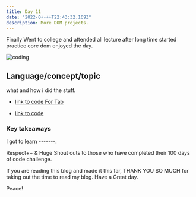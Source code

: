 ```yaml
---
title: Day 11
date: "2022-0+-++T22:43:32.169Z"
description: More DOM projects.
---
```


Finally Went to college and attended all lecture after long time started practice core dom enjoyed the day.

![coding](./webdev.png)

## Language/concept/topic

what and how i did the stuff.

- [link to code For Tab](https://github.com/jay-2000/jsMiniProjects/tree/main/tabs)

- [link to code](https://github.com/jay-2000/lip.py/blob/main/number_guesser.py)

### Key takeaways

I got to learn -------.




Respect++ & Huge Shout outs to those who have completed their 100 days of code challenge.

If you are reading this blog and made it this far, THANK YOU SO MUCH for taking out the time to read my blog. Have a Great day.

Peace!